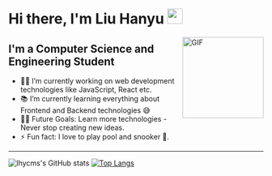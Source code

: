 # Hi there, I'm Liu Hanyu <img width="30px" src="https://s1.aigei.com/prevfiles/838a9dcd25a1400bb9b057df21fd1cd9.gif?e=1735488000&token=P7S2Xpzfz11vAkASLTkfHN7Fw-oOZBecqeJaxypL:qLfnACzaHEGYE2qVJm6DoPtYvC4=" />

<img align="right" alt="GIF" height="160px" src="https://media.giphy.com/media/du3J3cXyzhj75IOgvA/giphy.gif" />

## I'm a Computer Science and Engineering Student  

- 👨‍💻 I’m currently working on web development technologies like JavaScript, React etc.
- 📚 I’m currently learning everything about Frontend and Backend technologies 😅
- 💪🏼 Future Goals: Learn more technologies - Never stop creating new ideas.
- ⚡ Fun fact: I love to play pool and snooker 🎱.

---

![lhycms's GitHub stats](https://github-readme-stats.vercel.app/api?username=lhycms&show_icons=true&theme=merko&count_private=true&hide=stars)
[![Top Langs](https://github-readme-stats.vercel.app/api/top-langs/?username=lhycms&layout=compact&hide=Jupyter%20Notebook&theme=radical)](https://github.com/anuraghazra/github-readme-stats)
